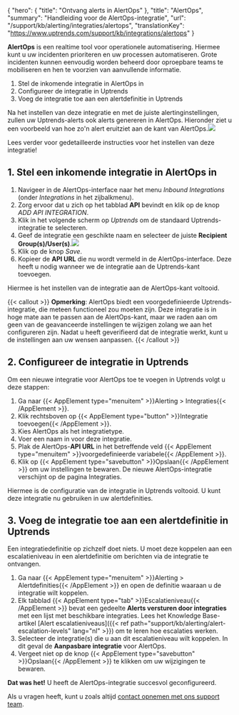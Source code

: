 {
  "hero": {
    "title": "Ontvang alerts in AlertOps"
  }, 
  "title": "AlertOps",
  "summary": "Handleiding voor de AlertOps-integratie",
  "url": "/support/kb/alerting/integraties/alertops",
  "translationKey": "https://www.uptrends.com/support/kb/integrations/alertops" 
}

**AlertOps** is een realtime tool voor operationele automatisering. Hiermee kunt u uw incidenten prioriteren en uw processen automatiseren. Grote incidenten kunnen eenvoudig worden beheerd door oproepbare teams te mobiliseren en hen te voorzien van aanvullende informatie.

1.  Stel de inkomende integratie in AlertOps in
2.  Configureer de integratie in Uptrends
3.  Voeg de integratie toe aan een alertdefinitie in Uptrends

Na het instellen van deze integratie en met de juiste alertinginstellingen, zullen uw Uptrends-alerts ook alerts genereren in AlertOps. Hieronder ziet u een voorbeeld van hoe zo'n alert eruitziet aan de kant van AlertOps.![](/img/content/8f848598-92d3-4add-a9ca-3b483b0d0f14.png)

Lees verder voor gedetailleerde instructies voor het instellen van deze integratie!

## 1. Stel een inkomende integratie in AlertOps in

1.  Navigeer in de AlertOps-interface naar het menu *Inbound Integrations* (onder *Integrations* in het zijbalkmenu).
2.  Zorg ervoor dat u zich op het tabblad **API** bevindt en klik op de knop *ADD API INTEGRATION*.
3.  Klik in het volgende scherm op *Uptrends* om de standaard Uptrends-integratie te selecteren.
4.  Geef de integratie een geschikte naam en selecteer de juiste **Recipient Group(s)/User(s)**.![](/img/content/84d3f6f8-493a-48fa-95ff-0b16acf5a634.png)
5.  Klik op de knop *Save*.
6.  Kopieer de **API URL** die nu wordt vermeld in de AlertOps-interface. Deze heeft u nodig wanneer we de integratie aan de Uptrends-kant toevoegen.

Hiermee is het instellen van de integratie aan de AlertOps-kant voltooid.

{{< callout >}}
**Opmerking**: AlertOps biedt een voorgedefinieerde Uptrends-integratie, die meteen functioneel zou moeten zijn. Deze integratie is in hoge mate aan te passen aan de AlertOps-kant, maar we raden aan om geen van de geavanceerde instellingen te wijzigen zolang we aan het configureren zijn. Nadat u heeft geverifieerd dat de integratie werkt, kunt u de instellingen aan uw wensen aanpassen.
{{< /callout >}}

## 2. Configureer de integratie in Uptrends

Om een nieuwe integratie voor AlertOps toe te voegen in Uptrends volgt u deze stappen:

1.  Ga naar {{< AppElement type="menuitem" >}}Alerting > Integraties{{< /AppElement >}}.
2.  Klik rechtsboven op {{< AppElement type="button" >}}Integratie toevoegen{{< /AppElement >}}.
3.  Kies AlertOps als het integratietype.
4.  Voer een naam in voor deze integratie.
5.  Plak de AlertOps-**API URL** in het betreffende veld {{< AppElement type="menuitem" >}}voorgedefinieerde variabele{{< /AppElement >}}.
6.  Klik op {{< AppElement type="savebutton" >}}Opslaan{{< /AppElement >}} om uw instellingen te bewaren. De nieuwe AlertOps-integratie verschijnt op de pagina Integraties.

Hiermee is de configuratie van de integratie in Uptrends voltooid. U kunt deze integratie nu gebruiken in uw alertdefinities.

## 3. Voeg de integratie toe aan een alertdefinitie in Uptrends

Een integratiedefinitie op zichzelf doet niets. U moet deze koppelen aan een escalatieniveau in een alertdefinitie om berichten via de integratie te ontvangen.

1.  Ga naar {{< AppElement type="menuitem" >}}Alerting > Alertdefinities{{< /AppElement >}} en open de definitie waaraan u de integratie wilt koppelen.
2.  Elk tabblad {{< AppElement type="tab" >}}Escalatieniveau{{< /AppElement >}} bevat een gedeelte **Alerts versturen door integraties** met een lijst met beschikbare integraties. Lees het Knowledge Base-artikel [Alert escalatieniveaus]({{< ref path="support/kb/alerting/alert-escalation-levels" lang="nl" >}}) om te leren hoe escalaties werken.
3.  Selecteer de integratie(s) die u aan dit escalatieniveau wilt koppelen. In dit geval de **Aanpasbare integratie** voor AlertOps.
4.  Vergeet niet op de knop {{< AppElement type="savebutton" >}}Opslaan{{< /AppElement >}} te klikken om uw wijzigingen te bewaren.

**Dat was het!** U heeft de AlertOps-integratie succesvol geconfigureerd.

Als u vragen heeft, kunt u zoals altijd [contact opnemen met ons support team](/contact).
